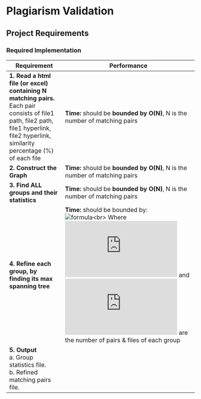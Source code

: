 # Plagiarism Validation

## Project Requirements

### Required Implementation

| **Requirement** | **Performance** |
|-----------------|-----------------|
| **1. Read a html file (or excel) containing N matching pairs.** <br> Each pair consists of file1 path, file2 path, file1 hyperlink, file2 hyperlink, similarity percentage (%) of each file | **Time:** should be **bounded by O(N)**, N is the number of matching pairs |
| **2. Construct the Graph** | **Time:** should be **bounded by O(N)**, N is the number of matching pairs |
| **3. Find ALL groups and their statistics** | **Time:** should be **bounded by O(N)**, N is the number of matching pairs |
| **4. Refine each group, by finding its max spanning tree** | **Time:** should be bounded by:<br> ![formula](https://latex.codecogs.com/svg.latex?O\left(\sum_{c=1}^{\#groups}\left(N_c\log\log\left(N_c\right)+M_c^2\right)\right))<br> Where ![Nc](https://latex.codecogs.com/svg.latex?N_c) and ![Mc](https://latex.codecogs.com/svg.latex?M_c) are the number of pairs & files of each group |
| **5. Output**<br> a. Group statistics file.<br> b. Refined matching pairs file. | |
